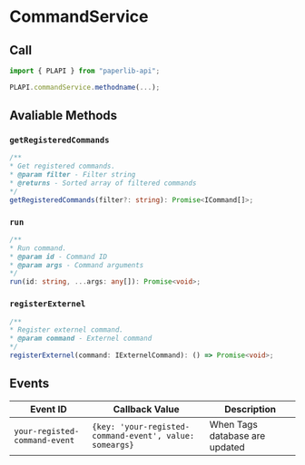 # CommandService

## Call

```typescript
import { PLAPI } from "paperlib-api";

PLAPI.commandService.methodname(...);
```

## Avaliable Methods

### `getRegisteredCommands`

```typescript
/**
* Get registered commands.
* @param filter - Filter string
* @returns - Sorted array of filtered commands
*/
getRegisteredCommands(filter?: string): Promise<ICommand[]>;
```

### `run`

```typescript
/**
* Run command.
* @param id - Command ID
* @param args - Command arguments
*/
run(id: string, ...args: any[]): Promise<void>;
```

### `registerExternel`

```typescript
/**
* Register externel command.
* @param command - Externel command
*/
registerExternel(command: IExternelCommand): () => Promise<void>;
```


## Events

| Event ID | Callback Value | Description |
| --- | --- | --- |
| `your-registed-command-event` | `{key: 'your-registed-command-event', value: someargs}` | When Tags database are updated |
